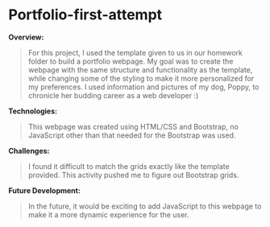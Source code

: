 # Portfolio-first-attempt

**Overview:**
>For this project, I used the template given to us in our homework folder to build a portfolio webpage. My goal was to create the webpage with the same structure and functionality as the template, while changing some of the styling to make it more personalized for my preferences. I used information and pictures of my dog, Poppy, to chronicle her budding career as a web developer :)

**Technologies:**
>This webpage was created using HTML/CSS and Bootstrap, no JavaScript other than that needed for the Bootstrap was used.

**Challenges:**
>I found it difficult to match the grids exactly like the template provided. This activity pushed me to figure out Bootstrap grids.

**Future Development:**
>In the future, it would be exciting to add JavaScript to this webpage to make it a more dynamic experience for the user.